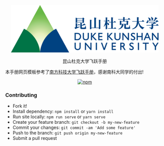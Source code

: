 <p align="center">
  <a href="https://survivedku.github.io/DKUApplication/">
    <img alt="docsify" src="./docs/src/_media/DKU_Logo_clean.png" height="150">
  </a>
</p>

<p align="center">
  昆山杜克大学飞跃手册
</p>

本手册网页模板参考了<a href="https://github.com/SUSTech-Application/SUSTechapplication">南方科技大学飞跃手册</a>，感谢南科大同学的付出!

<p align="center">
  <a href="https://www.npmjs.com/package/docsify"><img alt="npm" src="https://img.shields.io/npm/v/docsify.svg"></a>
</p>

### Contributing

- Fork it!
- Install dependency: `npm install` or `yarn install`
- Run site locally: `npm run serve` or `yarn serve`
- Create your feature branch: `git checkout -b my-new-feature`
- Commit your changes: `git commit -am 'Add some feature'`
- Push to the branch: `git push origin my-new-feature`
- Submit a pull request

